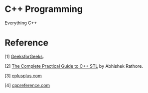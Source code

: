# C++ Programming 
Everything C++

# Reference

[1] [GeeksforGeeks](https://www.geeksforgeeks.org/c-plus-plus/).

[2] [The Complete Practical Guide to C++ STL](https://medium.com/@abhiarrathore/the-magic-of-c-stl-standard-template-library-e910f43379ea) by Abhishek Rathore.

[3] [cplusplus.com](http://www.cplusplus.com/)

[4] [cppreference.com](https://en.cppreference.com/w/)